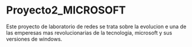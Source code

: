 # Proyecto2_MICROSOFT
Este proyecto de laboratorio de redes se trata sobre la evolucion e una de las emperesas mas revolucionarias de la tecnologia, microsoft y sus versiones de windows.
